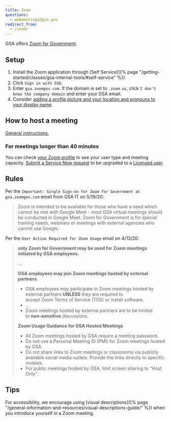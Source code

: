 ```yaml
---
title: Zoom
questions:
  - webmeetings@gsa.gov
redirect_from:
  - /zoom/
---
```


GSA offers [Zoom for Government](https://zoomgov.com/).

## Setup

1. Install the Zoom application through [Self
   Service]({% page "/getting-started/classes/gsa-internal-tools/#self-service" %}).
1. Click `Sign in with SSO`.
1. Enter `gsa.zoomgov.com`. If the domain is set to `.zoom.us`, click
   `I don't know the company domain` and enter your GSA email.
1. Consider
   [adding a profile picture and your location and pronouns to your display name](https://www.zoomgov.com/profile).

## How to host a meeting

[General instructions.](https://support.zoom.us/hc/en-us/articles/201362613-How-Do-I-Host-A-Video-Meeting-)

### For meetings longer than 40 minutes

You can check [your Zoom profile](https://gsa.zoomgov.com/profile) to see your
user type and meeting capacity.
[Submit a Service Now request](https://gsa.servicenowservices.com/sp?id=sc_cat_item&sys_id=ee54c0881b665410b1f620eae54bcbc7)
to be upgraded to a
[Licensed user](https://support.zoom.us/hc/en-us/articles/201363173-Account-Types#usertype).

## Rules

Per the `Important: Single Sign-on for Zoom for Government at gsa.zoomgov.com`
email from GSA IT on 5/19/20:

> Zoom is intended to be available for those who have a need which cannot be met
> with Google Meet - most GSA virtual meetings should be conducted in Google
> Meet. Zoom for Government is for special training needs, webinars or meetings
> with external agencies who cannot use Google.

Per the `User Action Required for Zoom Usage` email on 4/13/20:

> **only Zoom for Government may be used for Zoom meetings initiated by GSA
> employees.**
>
> …
>
> **GSA employees may join Zoom meetings hosted by external partners**.
>
> - GSA employees may participate in Zoom meetings hosted by external
>   partners **UNLESS** they are required to accept Zoom Terms of Service (TOS)
>   or install software.
> - …
> - Zoom meetings hosted by external partners are to be limited
>   to **non-sensitive** discussions.
>
> **Zoom Usage Guidance for GSA Hosted Meetings**
>
> - All Zoom meetings hosted by GSA require a meeting password.
> - Do not use a Personal Meeting ID (PMI) for Zoom meetings hosted by GSA.
> - Do not share links to Zoom meetings or classrooms via publicly available
>   social media outlets. Provide the links directly to specific invitees.
> - For public meetings hosted by GSA, limit screen sharing to "Host Only".

## Tips
For accessibility, we encourage using [visual descriptions]({% page "/general-information-and-resources/visual-descriptions-guide/" %}) when you introduce yourself in a Zoom meeting.